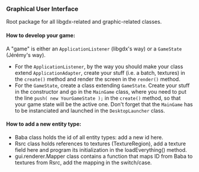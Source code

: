 ### Graphical User Interface

Root package for all libgdx-related and graphic-related classes.


#### How to develop your game:

A "game" is either an `ApplicationListener` (libgdx's way) or a `GameState` (Jérémy's way).
* For the `ApplicationListener`, by the way you should make your class extend `ApplicationAdapter`, create your stuff (i.e. a batch, textures) in the `create()` method and render the screen in the `render()` method.
* For the `GameState`, create a class extending `GameState`. Create your stuff in the constructor and go in the `MainGame` class, where you need to put the line `push( new YourGameState );` in the `create()` method, so that your game state will be the active one. Don't forget that the `MainGame` has to be instanciated and launched in the `DesktopLauncher` class.

#### How to add a new entity type:

* Baba class holds the id of all entity types: add a new id here.
* Rsrc class holds references to textures (TextureRegion), add a texture field here and
program its initialization in the loadEverything() method.
* gui.renderer.Mapper class contains a function that maps ID from Baba to textures from
Rsrc, add the mapping in the switch/case.

